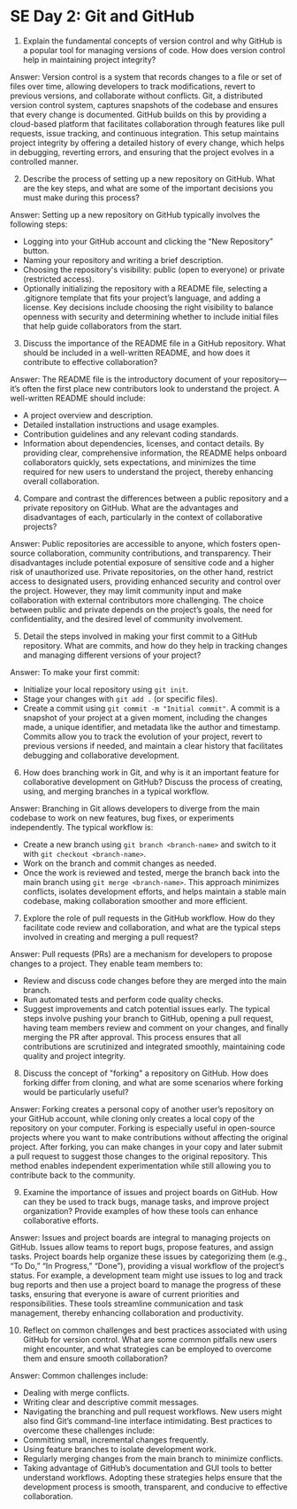 SE Day 2: Git and GitHub
=========================

1. Explain the fundamental concepts of version control and why GitHub is a popular tool for managing versions of code. How does version control help in maintaining project integrity?

Answer:
Version control is a system that records changes to a file or set of files over time, allowing developers to track modifications, revert to previous versions, and collaborate without conflicts. Git, a distributed version control system, captures snapshots of the codebase and ensures that every change is documented. GitHub builds on this by providing a cloud-based platform that facilitates collaboration through features like pull requests, issue tracking, and continuous integration. This setup maintains project integrity by offering a detailed history of every change, which helps in debugging, reverting errors, and ensuring that the project evolves in a controlled manner.

2. Describe the process of setting up a new repository on GitHub. What are the key steps, and what are some of the important decisions you must make during this process?

Answer:
Setting up a new repository on GitHub typically involves the following steps:
- Logging into your GitHub account and clicking the “New Repository” button.
- Naming your repository and writing a brief description.
- Choosing the repository's visibility: public (open to everyone) or private (restricted access).
- Optionally initializing the repository with a README file, selecting a .gitignore template that fits your project’s language, and adding a license.
Key decisions include choosing the right visibility to balance openness with security and determining whether to include initial files that help guide collaborators from the start.

3. Discuss the importance of the README file in a GitHub repository. What should be included in a well-written README, and how does it contribute to effective collaboration?

Answer:
The README file is the introductory document of your repository—it’s often the first place new contributors look to understand the project. A well-written README should include:
- A project overview and description.
- Detailed installation instructions and usage examples.
- Contribution guidelines and any relevant coding standards.
- Information about dependencies, licenses, and contact details.
By providing clear, comprehensive information, the README helps onboard collaborators quickly, sets expectations, and minimizes the time required for new users to understand the project, thereby enhancing overall collaboration.

4. Compare and contrast the differences between a public repository and a private repository on GitHub. What are the advantages and disadvantages of each, particularly in the context of collaborative projects?

Answer:
Public repositories are accessible to anyone, which fosters open-source collaboration, community contributions, and transparency. Their disadvantages include potential exposure of sensitive code and a higher risk of unauthorized use. Private repositories, on the other hand, restrict access to designated users, providing enhanced security and control over the project. However, they may limit community input and make collaboration with external contributors more challenging. The choice between public and private depends on the project’s goals, the need for confidentiality, and the desired level of community involvement.

5. Detail the steps involved in making your first commit to a GitHub repository. What are commits, and how do they help in tracking changes and managing different versions of your project?

Answer:
To make your first commit:
- Initialize your local repository using `git init`.
- Stage your changes with `git add .` (or specific files).
- Create a commit using `git commit -m "Initial commit"`.
A commit is a snapshot of your project at a given moment, including the changes made, a unique identifier, and metadata like the author and timestamp. Commits allow you to track the evolution of your project, revert to previous versions if needed, and maintain a clear history that facilitates debugging and collaborative development.

6. How does branching work in Git, and why is it an important feature for collaborative development on GitHub? Discuss the process of creating, using, and merging branches in a typical workflow.

Answer:
Branching in Git allows developers to diverge from the main codebase to work on new features, bug fixes, or experiments independently. The typical workflow is:
- Create a new branch using `git branch <branch-name>` and switch to it with `git checkout <branch-name>`.
- Work on the branch and commit changes as needed.
- Once the work is reviewed and tested, merge the branch back into the main branch using `git merge <branch-name>`.
This approach minimizes conflicts, isolates development efforts, and helps maintain a stable main codebase, making collaboration smoother and more efficient.

7. Explore the role of pull requests in the GitHub workflow. How do they facilitate code review and collaboration, and what are the typical steps involved in creating and merging a pull request?

Answer:
Pull requests (PRs) are a mechanism for developers to propose changes to a project. They enable team members to:
- Review and discuss code changes before they are merged into the main branch.
- Run automated tests and perform code quality checks.
- Suggest improvements and catch potential issues early.
The typical steps involve pushing your branch to GitHub, opening a pull request, having team members review and comment on your changes, and finally merging the PR after approval. This process ensures that all contributions are scrutinized and integrated smoothly, maintaining code quality and project integrity.

8. Discuss the concept of "forking" a repository on GitHub. How does forking differ from cloning, and what are some scenarios where forking would be particularly useful?

Answer:
Forking creates a personal copy of another user’s repository on your GitHub account, while cloning only creates a local copy of the repository on your computer. Forking is especially useful in open-source projects where you want to make contributions without affecting the original project. After forking, you can make changes in your copy and later submit a pull request to suggest those changes to the original repository. This method enables independent experimentation while still allowing you to contribute back to the community.

9. Examine the importance of issues and project boards on GitHub. How can they be used to track bugs, manage tasks, and improve project organization? Provide examples of how these tools can enhance collaborative efforts.

Answer:
Issues and project boards are integral to managing projects on GitHub. Issues allow teams to report bugs, propose features, and assign tasks. Project boards help organize these issues by categorizing them (e.g., “To Do,” “In Progress,” “Done”), providing a visual workflow of the project’s status. For example, a development team might use issues to log and track bug reports and then use a project board to manage the progress of these tasks, ensuring that everyone is aware of current priorities and responsibilities. These tools streamline communication and task management, thereby enhancing collaboration and productivity.

10. Reflect on common challenges and best practices associated with using GitHub for version control. What are some common pitfalls new users might encounter, and what strategies can be employed to overcome them and ensure smooth collaboration?

Answer:
Common challenges include:
- Dealing with merge conflicts.
- Writing clear and descriptive commit messages.
- Navigating the branching and pull request workflows.
New users might also find Git’s command-line interface intimidating. Best practices to overcome these challenges include:
- Committing small, incremental changes frequently.
- Using feature branches to isolate development work.
- Regularly merging changes from the main branch to minimize conflicts.
- Taking advantage of GitHub’s documentation and GUI tools to better understand workflows.
Adopting these strategies helps ensure that the development process is smooth, transparent, and conducive to effective collaboration.
